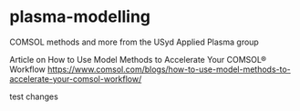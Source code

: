 # plasma-modelling
COMSOL methods and more from the USyd Applied Plasma group


Article on How to Use Model Methods to Accelerate Your COMSOL® Workflow
https://www.comsol.com/blogs/how-to-use-model-methods-to-accelerate-your-comsol-workflow/

test changes